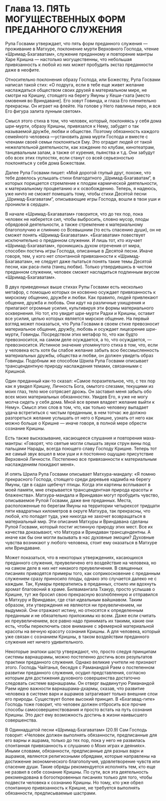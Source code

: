 # Глава 13. ПЯТЬ МОГУЩЕСТВЕННЫХ ФОРМ ПРЕДАННОГО СЛУЖЕНИЯ

Рупа Госвами утверждает, что пять форм преданного служения — проживание в Матхуре, поклонение мурти Верховного Господа, чтение «Шримад-Бхагаватам», служение преданному и повторение мантры Харе Кришна — настолько могущественны, что небольшая привязанность к любой из них может пробудить экстаз преданности даже в неофите.

Относительно поклонения образу Господа, или Божеству, Рупа Госвами написал такой стих: «О подруга, если в тебе еще живет желание наслаждаться обществом своих друзей в материальном мире, не смотри на Кришну, стоящего на берегу Ямуны у Кеши-гхата [место омовения во Вриндаване]. Его зовут Говинда, и глаза Его пленительно прекрасны. Он играет на флейте. На голове у Него павлинье перо, и вся Его фигура залита лунным светом».

Смысл этого стиха в том, что человек, который, поклоняясь у себя дома шри-мурти, образу Кришны, привязался к Нему, забудет о так называемой дружбе, любви и обществе. Поэтому обязанность каждого семейного человека —установить дома мурти Господа и вместе с членами своей семьи поклоняться Ему. Это оградит людей от такой нежелательной деятельности, как хождение по клубам, кинотеатрам, танцевальным залам, а также от курения, пьянства и т.д. Они забудут обо всех этих глупостях, если станут со всей серьезностью поклоняться у себя дома Божествам.

Далее Рупа Госвами пишет: «Мой дорогой глупый друг, похоже, что тебе довелось услышать стихи благодатного „Шримад-Бхагаватам“, в которых порицается стремление к плодам кармической деятельности, к материальному процветанию и к освобождению. Теперь, я надеюсь, уже ничто не сможет помешать тому, чтобы стихи Десятой песни „Шримад-Бхагаватам“, описывающие игры Господа, вошли в твои уши и проникли в сердце».

В начале «Шримад-Бхагаватам» говорится, что до тех пор, пока человек не наберется сил, чтобы выбросить, словно мусор, плоды обрядовой деятельности, а также стремление к материальному благополучию и слиянию со Всевышним (то есть спасению души), он не сможет понять «Шримад-Бхагаватам». «Бхагаватам» повествует исключительно о преданном служении. И лишь тот, кто изучает «Шримад-Бхагаватам», проникшись духом отречения от мира, способен постичь игры Господа, описанные в Десятой песни. Иначе говоря, тем, у кого нет спонтанной привязанности к «Шримад-Бхагаватам», не следует даже пытаться понять такие темы Десятой песни, как раса-лила (танец любви). Только утвердившись в чистом преданном служении, человек сможет насладиться подлинным вкусом «Шримад-Бхагаватам».

В двух приведенных выше стихах Рупы Госвами есть несколько метафор, с помощью которых он косвенно осуждает привязанность к мирскому общению, дружбе и любви. Как правило, людей привлекают общение, дружба и любовь. Они идут на различные ухищрения и прилагают огромные усилия, культивируя эти формы материального осквернения. Но тот, кто увидит шри-мурти Радхи и Кришны, оставит все усилия, целью которых является мирское общение. На первый взгляд может показаться, что Рупа Госвами в своем стихе превозносит материальное общение, дружбу, любовь и осуждает лицезрение шри-мурти, Говинды. Посредством этих метафор то, что как будто превозносится, на самом деле осуждается, а то, что осуждается, — превозносится. Истинное значение упомянутого стиха в том, что, если у человека есть хотя бы слабое желание забыть всю бессмысленность материальных дружбы, общества и любви, он должен увидеть образ Говинды. Подобным же способом Шрила Рупа Госвами описывает трансцендентную природу наслаждения темами, связанными с Кришной.

Один преданный как-то сказал: «Самое поразительное, что, с тех пор как я увидел Кришну, Личность Бога, омытого слезами, текущими из моих глаз, тело мое сотрясает дрожь. Он заставил меня забыть обо всех моих материальных обязанностях. Увидев Его, я уже не могу молча сидеть у себя дома. Мной все время владеет желание выйти к Нему». Смысл этих слов в том, что, как только человеку выпадает удача встретиться с чистым преданным, в нем тотчас же должно разгореться желание услышать от него о Кришне, узнать от него как можно больше о Кришне — иначе говоря, в полной мере обрести сознание Кришны.

Есть также высказывание, касающееся слушания и повторения маха-мантры: «Говорят, что святые могли слышать звуки струн вины под пальцами Нарады, всегда поющего славу Господу Кришне. Теперь тот же самый звук вошел в мои уши и я постоянно ощущаю присутствие Верховной Личности. Постепенно все привязанности к материальным наслаждениям покидают меня».

И опять Шрила Рупа Госвами описывает Матхура-мандалу: «Я помню прекрасного Господа, стоящего среди деревьев кадамба на берегу Ямуны, где в садах щебечут птицы. Когда эти картины всплывают в моей памяти, мне открывается трансцендентная природа красоты и блаженства». Матхура-мандала и Вриндаван могут пробудить чувство, описываемое Рупой Госвами, даже вне преданных. Места, расположенные по берегам Ямуны на территории четырехсот тридцати пяти квадратных километров в округе Матхура, так прекрасны, что любой, кто попадет туда, уже никогда не захочет возвращаться в материальный мир. Эти описания Матхуры и Вриндавана сделаны Рупой Госвами, который постиг истинную природу этих мест. Все их качества доказывают, что Матхура и Вриндаван трансцендентны. А иначе как бы они могли вызывать в нас духовные эмоции? Духовные чувства возникают у любого человека, стоит ему оказаться в Матхуре или Вриндаване.

Может показаться, что в некоторых утверждениях, касающихся преданного служения, преувеличено его воздействие на человека, но на самом деле в них нет никакого преувеличения. В священных писаниях приводятся примеры того, как соприкосновение с преданным служением сразу приносило плоды, однако это случается далеко не с каждым. Так, Кумары превратились в преданных, стоило им вдохнуть аромат благовоний в храме. Билвамангала Тхакур, просто услышав о Кришне, тут же бросил свою прекрасную возлюбленную и отправился в Матхуру и Вриндаван, где стал идеальным вайшнавом. Таким образом, эти утверждения не являются ни преувеличением, ни выдумкой. Они отражают истину, но относятся к определенным преданным и не обязательно приложимы ко всем. Даже если считать их преувеличением, все равно надо принимать их такими, какие они есть, чтобы переключить свое внимание с эфемерной материальной красоты на вечную красоту сознания Кришны. А для человека, который уже связан с сознанием Кришны, в таком воздействии преданного служения нет ничего удивительного.

Некоторые знатоки шастр утверждают, что, просто следуя принципам системы варнашрамы, можно постепенно достичь всех результатов практики преданного служения. Однако великие учители не признают этого. Господь Чайтанья, беседуя с Раманандой Раем о постепенном развитии преданного служения, осудил представления, согласно которым для достижения духовного совершенства достаточно следовать системе варнашрамы. Он отверг выдвинутую Раманандой Раем идею важности варнашрама-дхармы, сказав, что развитие человека в системе варн и ашрамов затрагивает только внешние слои его природы. Существует более высокий принцип. В «Бхагавад-гите» Господь тоже говорит, что человек должен отбросить все прочие способы самосовершенствования и просто встать на путь сознания Кришны. Это даст ему возможность достичь в жизни наивысшего совершенства.

В Одиннадцатой песни «Шримад-Бхагаватам» (20.9) Сам Господь говорит: «Человек должен выполнять обязанности, предписанные для его варны и ашрама, только до тех пор, пока у него не развилась спонтанная привязанность к слушанию о Моих играх и деяниях». Иными словами, обязанности, предписанные для разных варн и ашрамов, являются религиозными обрядами, которые направлены на достижение экономического благополучия, удовлетворение чувств или спасение души. Такие обряды рекомендуется исполнять тем, кто еще не развил в себе сознание Кришны. По сути, вся эта деятельность рекомендована в богооткровенных писаниях только для того, чтобы подвести человека к сознанию Кришны. Но тому, кто уже обрел спонтанную привязанность к Кришне, не требуется выполнять обязанности, предписываемые шастрами.
